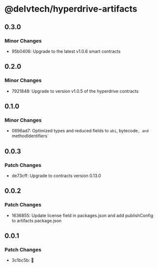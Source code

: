 # @delvtech/hyperdrive-artifacts

## 0.3.0

### Minor Changes

- 95b0406: Upgrade to the latest v1.0.6 smart contracts

## 0.2.0

### Minor Changes

- 7921848: Upgrade to version v1.0.5 of the hyperdrive contracts

## 0.1.0

### Minor Changes

- 0696ad7: Optimized types and reduced fields to `abi`, bytecode`, and `methodIdentifiers`

## 0.0.3

### Patch Changes

- de73cff: Upgrade to contracts version 0.13.0

## 0.0.2

### Patch Changes

- 1636855: Update license field in packages.json and add publishConfig to artifacts package.json

## 0.0.1

### Patch Changes

- 3c1bc5b: 🚀
